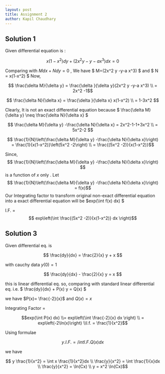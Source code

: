 ```yaml
---
layout: post
title: Assignment 2
author: Kapil Chaudhary
---
```

## Solution 1

Given differential equation is :

$$x(1-x^2)dy + (2x^2 y -y-a x^3)dx=0 $$

Comparing with $M dx + N dy =0$ , We have
$  M=(2x^2 y -y-a x^3) $ and $ N = x(1-x^2) $
Now,

$$ \frac{\delta M}{\delta y} = \frac{\delta }{\delta y}(2x^2 y -y-a x^3) \\ = 2x^2 -1$$

$$ \frac{\delta N}{\delta x} = \frac{\delta }{\delta x}  x(1-x^2) \\ = 1-3x^2 $$

Clearly, It is not an exact differential equation because $ \frac{\delta M}{\delta y} \neq  \frac{\delta N}{\delta x} $

$$ \frac{\delta M}{\delta y} -\frac{\delta N}{\delta x} =  2x^2-1-1+3x^2 \\ = 5x^2-2 $$

$$ \frac{1}{N}\left(\frac{\delta M}{\delta y} -\frac{\delta N}{\delta x}\right) = \frac{1}{x(1-x^2)}\left(5x^2 -2\right) \\ = \frac{(5x^2 -2)}{x(1-x^2)}$$

Since, $$ \frac{1}{N}\left(\frac{\delta M}{\delta y} -\frac{\delta N}{\delta x}\right) $$ is a function of $x$ only .
Let  $$ \frac{1}{N}\left(\frac{\delta M}{\delta y} -\frac{\delta N}{\delta x}\right) = f(x)$$
Our Integrating factor to transform original non-exact differential equation into a exact differential equation will be $exp(\int f(x) dx) $

I.F. = $$ exp\left(\int \frac{(5x^2 -2)}{x(1-x^2)} dx \right)$$


## Solution 3

Given differential eq. is

$$ \frac{dy}{dx} = \frac{2}{x} y + x   $$

with cauchy data $y(0)=1$

$$ \frac{dy}{dx} - \frac{2}{x} y = x   $$

this is linear differential eq. so, comparing with standard linear differential eq. i.e.
 $ \frac{dy}{dx} + P(x) y = Q(x) $

we have $P(x)=  \frac{-2}{x}$ and $Q(x)= x$

Integrating Factor =

 $$exp(\int P(x) dx) \\= exp\left(\int \frac{-2}{x} dx \right) \\ = exp\left(-2\ln(x)\right) \\I.f. = \frac{1}{x^2}$$

Using formulae

$$ y. I.F. = /int I.F. Q(x) dx $$

we have

$$ y  \frac{1}{x^2} = \int x \frac{1}{x^2}dx \\ \frac{y}{x^2} = \int \frac{1}{x}dx \\ \frac{y}{x^2} = \ln(Cx) \\ y = x^2 \ln(Cx)$$
